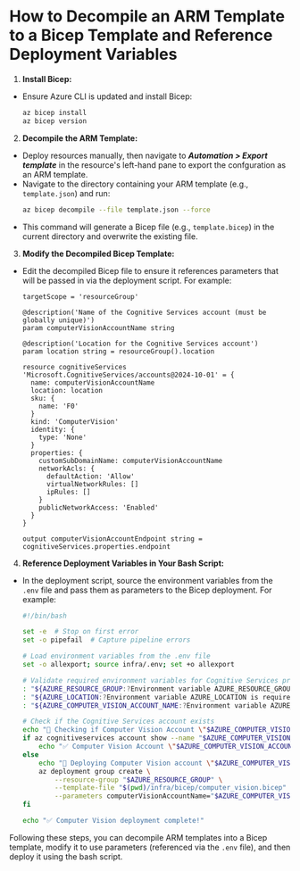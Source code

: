 # How to Decompile an ARM Template to a Bicep Template and Reference Deployment Variables

1. **Install Bicep:**
- Ensure  Azure CLI is updated and install Bicep:
     ```bash
     az bicep install
     az bicep version
     ```

2. **Decompile the ARM Template:**
- Deploy resources manually, then navigate to ***Automation > Export template*** in the resource's left-hand pane to export the confguration as an ARM template.
- Navigate to the directory containing your ARM template (e.g., `template.json`) and run:
     ```bash
     az bicep decompile --file template.json --force
     ```
- This command will generate a Bicep file (e.g., `template.bicep`) in the current directory and overwrite the existing file.

3. **Modify the Decompiled Bicep Template:**
- Edit the decompiled Bicep file to ensure it references parameters that will be passed in via the deployment script. For example:

     ```bicep
     targetScope = 'resourceGroup'

     @description('Name of the Cognitive Services account (must be globally unique)')
     param computerVisionAccountName string

     @description('Location for the Cognitive Services account')
     param location string = resourceGroup().location

     resource cognitiveServices 'Microsoft.CognitiveServices/accounts@2024-10-01' = {
       name: computerVisionAccountName
       location: location
       sku: {
         name: 'F0'
       }
       kind: 'ComputerVision'
       identity: {
         type: 'None'
       }
       properties: {
         customSubDomainName: computerVisionAccountName
         networkAcls: {
           defaultAction: 'Allow'
           virtualNetworkRules: []
           ipRules: []
         }
         publicNetworkAccess: 'Enabled'
       }
     }

     output computerVisionAccountEndpoint string = cognitiveServices.properties.endpoint
     ```

4. **Reference Deployment Variables in Your Bash Script:**
- In the deployment script, source the environment variables from the `.env` file and pass them as parameters to the Bicep deployment. For example:

     ```bash
     #!/bin/bash

     set -e  # Stop on first error
     set -o pipefail  # Capture pipeline errors

     # Load environment variables from the .env file
     set -o allexport; source infra/.env; set +o allexport

     # Validate required environment variables for Cognitive Services provisioning
     : "${AZURE_RESOURCE_GROUP:?Environment variable AZURE_RESOURCE_GROUP is required}"
     : "${AZURE_LOCATION:?Environment variable AZURE_LOCATION is required}"
     : "${AZURE_COMPUTER_VISION_ACCOUNT_NAME:?Environment variable AZURE_COMPUTER_VISION_ACCOUNT_NAME is required}"

     # Check if the Cognitive Services account exists
     echo "🔹 Checking if Computer Vision Account \"$AZURE_COMPUTER_VISION_ACCOUNT_NAME\" exists in Resource Group \"$AZURE_RESOURCE_GROUP\"..."
     if az cognitiveservices account show --name "$AZURE_COMPUTER_VISION_ACCOUNT_NAME" --resource-group "$AZURE_RESOURCE_GROUP" &>/dev/null; then
         echo "✅ Computer Vision Account \"$AZURE_COMPUTER_VISION_ACCOUNT_NAME\" already exists. Skipping creation."
     else
         echo "🔹 Deploying Computer Vision account \"$AZURE_COMPUTER_VISION_ACCOUNT_NAME\" in Resource Group \"$AZURE_RESOURCE_GROUP\"..."
         az deployment group create \
             --resource-group "$AZURE_RESOURCE_GROUP" \
             --template-file "$(pwd)/infra/bicep/computer_vision.bicep" \
             --parameters computerVisionAccountName="$AZURE_COMPUTER_VISION_ACCOUNT_NAME" location="$AZURE_LOCATION"
     fi

     echo "✅ Computer Vision deployment complete!"
     ```

Following these steps, you can decompile ARM templates into a Bicep template, modify it to use parameters (referenced via the `.env` file), and then deploy it using the bash script.
